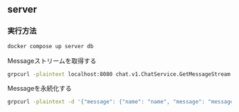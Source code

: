 ## server
### 実行方法
```sh
docker compose up server db
```
Messageストリームを取得する
```sh
grpcurl -plaintext localhost:8080 chat.v1.ChatService.GetMessageStream
```
Messageを永続化する
```sh
grpcurl -plaintext -d '{"message": {"name": "name", "message": "message", "created_at": "2000-01-01T01:01:01Z"}}' localhost:8080 chat.v1.ChatService.CreateMessage
```